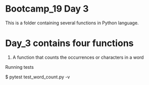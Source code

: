 # Bootcamp_19 Day 3

This is a folder containing several functions in Python language.



# Day_3 contains four functions

1. A function  that counts the occurrences or characters in a word


Running tests

$ pytest test_word_count.py -v
